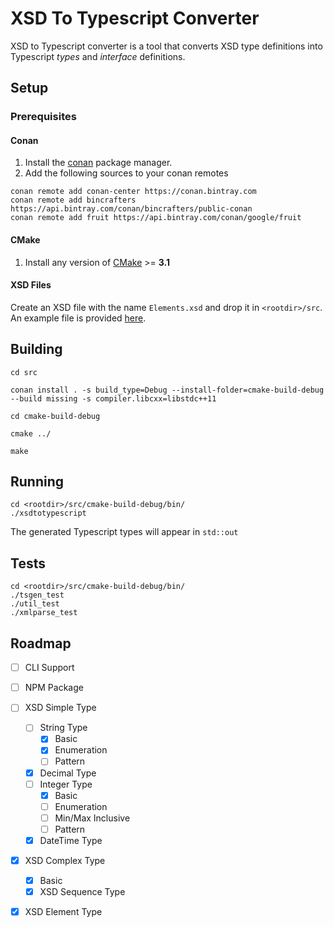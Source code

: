 # XSD To Typescript Converter

XSD to Typescript converter is a tool that converts XSD type definitions into Typescript _types_ and _interface_ definitions.

## Setup

### Prerequisites

#### Conan

1. Install the [conan](https://docs.conan.io/en/latest/installation.html) package manager.
2. Add the following sources to your conan remotes

```
conan remote add conan-center https://conan.bintray.com
conan remote add bincrafters https://api.bintray.com/conan/bincrafters/public-conan
conan remote add fruit https://api.bintray.com/conan/google/fruit
```

#### CMake

1. Install any version of [CMake](https://cmake.org/download/) >= **3.1**

#### XSD Files

Create an XSD file with the name `Elements.xsd` and drop it in `<rootdir>/src`. An example file is provided [here](SampleXSD.xml).

## Building

```
cd src

conan install . -s build_type=Debug --install-folder=cmake-build-debug --build missing -s compiler.libcxx=libstdc++11

cd cmake-build-debug

cmake ../

make
```

## Running

```
cd <rootdir>/src/cmake-build-debug/bin/
./xsdtotypescript
```

The generated Typescript types will appear in `std::out`

## Tests

```
cd <rootdir>/src/cmake-build-debug/bin/
./tsgen_test
./util_test
./xmlparse_test
```

## Roadmap

- [ ] CLI Support
- [ ] NPM Package

- [ ] XSD Simple Type
  - [ ] String Type
    - [x] Basic
    - [x] Enumeration
    - [ ] Pattern
  - [x] Decimal Type
  - [ ] Integer Type
    - [x] Basic
    - [ ] Enumeration
    - [ ] Min/Max Inclusive
    - [ ] Pattern
  - [x] DateTime Type
- [x] XSD Complex Type
  - [x] Basic
  - [x] XSD Sequence Type
- [x] XSD Element Type
